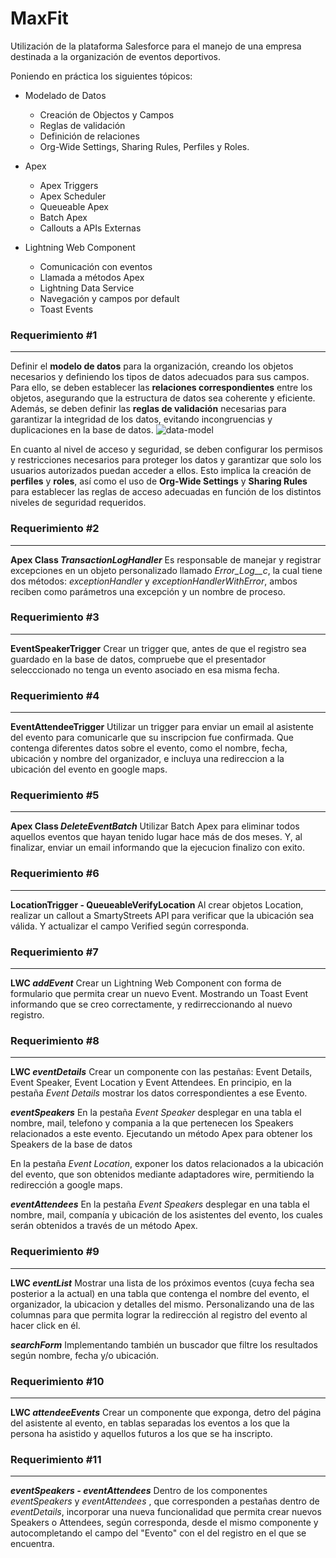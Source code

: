 # MaxFit
Utilización de la plataforma Salesforce para el manejo de una empresa destinada a la organización de eventos deportivos.

Poniendo en práctica los siguientes tópicos:
- Modelado de Datos
 	- Creación de Objectos y Campos
 	-  Reglas de validación
 	- Definición de relaciones
 	- Org-Wide Settings, Sharing Rules, Perfiles y Roles.

- Apex
	- 	Apex Triggers
	- Apex Scheduler
	- Queueable Apex
	- Batch Apex
	- Callouts a APIs Externas
	
- Lightning Web Component
	- Comunicación con eventos
	- Llamada a métodos Apex
	- Lightning Data Service
	- Navegación y campos por default
	- Toast Events


### Requerimiento #1
------------
Definir el **modelo de datos** para la organización, creando los objetos necesarios y definiendo los tipos de datos adecuados para sus campos. Para ello, se deben establecer las **relaciones correspondientes** entre los objetos, asegurando que la estructura de datos sea coherente y eficiente.
Además, se deben definir las **reglas de validación** necesarias para garantizar la integridad de los datos, evitando incongruencias y duplicaciones en la base de datos.
![data-model](https://user-images.githubusercontent.com/100447235/230621298-8ed2b509-d8bc-43f2-9941-8c8d74c3e665.png)

En cuanto al nivel de acceso y seguridad, se deben configurar los permisos y restricciones necesarios para proteger los datos y garantizar que solo los usuarios autorizados puedan acceder a ellos. Esto implica la creación de **perfiles** y **roles**, así como el uso de **Org-Wide Settings** y **Sharing Rules** para establecer las reglas de acceso adecuadas en función de los distintos niveles de seguridad requeridos.

### Requerimiento #2
------------
**Apex Class *TransactionLogHandler***
Es responsable de manejar y registrar excepciones en un objeto personalizado llamado *Error_Log__c*, la cual tiene dos métodos: *exceptionHandler* y *exceptionHandlerWithError*, ambos reciben como parámetros una excepción y un nombre de proceso.

### Requerimiento #3
------------
**EventSpeakerTrigger**
Crear un trigger que, antes de que el registro sea guardado en la base de datos, compruebe que el presentador selecccionado no tenga un evento asociado en esa misma fecha.

### Requerimiento #4
------------
**EventAttendeeTrigger**
Utilizar un trigger para enviar un email al asistente del evento para comunicarle que su inscripcion fue confirmada. Que contenga diferentes datos sobre el evento, como el nombre, fecha, ubicación y nombre del organizador, e incluya una redireccion a la ubicación del evento en google maps.

### Requerimiento #5
------------
**Apex Class *DeleteEventBatch***
Utilizar Batch Apex para eliminar todos aquellos eventos que hayan tenido lugar hace más de dos meses.
Y, al finalizar, enviar un email informando que la ejecucion finalizo con exito.

### Requerimiento #6
------------
**LocationTrigger - QueueableVerifyLocation**
Al crear objetos Location, realizar un callout a SmartyStreets API para verificar que la ubicación sea válida.
Y actualizar el campo Verified según corresponda.

### Requerimiento #7
------------
**LWC *addEvent***
Crear un Lightning Web Component con forma de formulario que permita crear un nuevo Event.
Mostrando un Toast Event informando que se creo correctamente, y redirreccionando al nuevo registro.

### Requerimiento #8
------------
**LWC *eventDetails***
Crear un componente con las pestañas: Event Details, Event Speaker, Event Location y Event Attendees.
En principio, en la pestaña *Event Details* mostrar los datos correspondientes a ese Evento.

***eventSpeakers***
En la pestaña *Event Speaker* desplegar en una tabla el nombre, mail, telefono y compania a la que pertenecen los Speakers relacionados a este evento. Ejecutando un método Apex para obtener los Speakers de la base de datos

En la pestaña *Event Location*, exponer los datos relacionados a la ubicación del evento, que son obtenidos mediante adaptadores wire, permitiendo la redirección a google maps.

***eventAttendees***
En la pestaña *Event Speakers* desplegar en una tabla el nombre, mail, companía y ubicación de los asistentes del evento, los cuales serán obtenidos a través de un método Apex.

### Requerimiento #9
------------
**LWC *eventList***
Mostrar una lista de los próximos eventos (cuya fecha sea posterior a la actual) en una tabla que contenga el nombre del evento, el organizador, la ubicacion y detalles del mismo. Personalizando una de las columnas para que permita lograr la redirección al registro del evento al hacer click en él.

***searchForm***
Implementando también un buscador que filtre los resultados según nombre, fecha y/o ubicación.

### Requerimiento #10
------------
**LWC *attendeeEvents***
Crear un componente que exponga, detro del página del asistente al evento, en tablas separadas los eventos a los que la persona ha asistido y aquellos futuros a los que se ha inscripto.

### Requerimiento #11
------------
***eventSpeakers  -  eventAttendees***
Dentro de los componentes *eventSpeakers* y *eventAttendees* , que corresponden a pestañas dentro de *eventDetails*, incorporar una nueva funcionalidad que permita crear nuevos Speakers o Attendees, según corresponda, desde el mismo componente y autocompletando el campo del "Evento" con el del registro en el que se encuentra.
